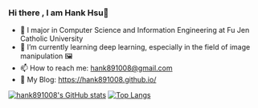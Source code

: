 ### Hi there , I am Hank Hsu👋
- 🏫 I major in Computer Science and Information Engineering at Fu Jen Catholic University
- 🌱 I’m currently learning deep learning, especially in the field of image manipulation 🖼
- 📫 How to reach me: hank891008@gmail.com
- 📝 My Blog: https://hank891008.github.io/
<!--
**hank891008/hank891008** is a ✨ _special_ ✨ repository because its `README.md` (this file) appears on your GitHub profile.

Here are some ideas to get you started:

- 🔭 I’m currently working on ...
- 🌱 I’m currently learning ...
- 👯 I’m looking to collaborate on ...
- 🤔 I’m looking for help with ...
- 💬 Ask me about ...
- 📫 How to reach me: ...
- 😄 Pronouns: ...
- ⚡ Fun fact: ...
-->
[![hank891008's GitHub stats](https://github-readme-stats.vercel.app/api?username=hank891008&count_private=true)](https://github.com/anuraghazra/github-readme-stats)
[![Top Langs](https://github-readme-stats.vercel.app/api/top-langs/?username=hank891008)](https://github.com/anuraghazra/github-readme-stats)
